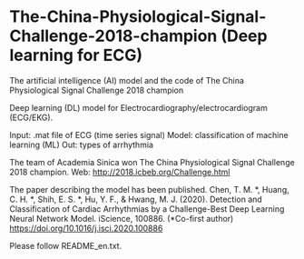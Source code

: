 # The-China-Physiological-Signal-Challenge-2018-champion (Deep learning for ECG)

The artificial intelligence (AI) model and the code of The China Physiological Signal Challenge 2018 champion

Deep learning (DL) model for Electrocardiography/electrocardiogram (ECG/EKG). 

Input: .mat file of ECG (time series signal)
Model: classification of machine learning (ML)
Out: types of arrhythmia

The team of Academia Sinica won The China Physiological Signal Challenge 2018 champion.
Web: http://2018.icbeb.org/Challenge.html

The paper describing the model has been published.
Chen, T. M. *, Huang, C. H. *, Shih, E. S. *, Hu, Y. F., & Hwang, M. J. (2020). Detection and Classification of Cardiac Arrhythmias by a Challenge-Best Deep Learning Neural Network Model. iScience, 100886. (*Co-first author)
https://doi.org/10.1016/j.isci.2020.100886

Please follow README_en.txt.
